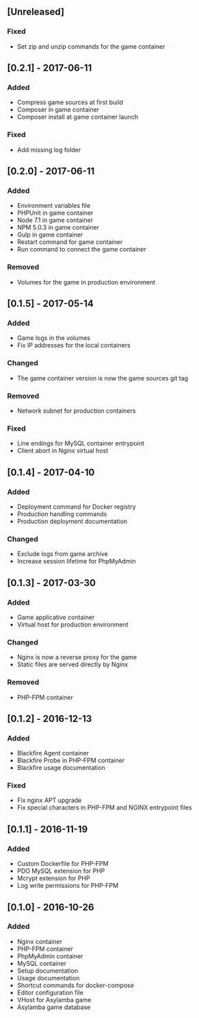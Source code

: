 ## [Unreleased]
### Fixed
- Set zip and unzip commands for the game container

## [0.2.1] - 2017-06-11
### Added
- Compress game sources at first build
- Composer in game container
- Composer install at game container launch

### Fixed
- Add missing log folder

## [0.2.0] - 2017-06-11
### Added
- Environment variables file
- PHPUnit in game container
- Node 7.1 in game container
- NPM 5.0.3 in game container
- Gulp in game container
- Restart command for game container
- Run command to connect the game container

### Removed
- Volumes for the game in production environment

## [0.1.5] - 2017-05-14
### Added
- Game logs in the volumes
- Fix IP addresses for the local containers

### Changed
- The game container version is now the game sources git tag

### Removed
- Network subnet for production containers

### Fixed
- Line endings for MySQL container entrypoint
- Client abort in Nginx virtual host

## [0.1.4] - 2017-04-10
### Added
- Deployment command for Docker registry
- Production handling commands
- Production deployment documentation

### Changed
- Exclude logs from game archive
- Increase session lifetime for PhpMyAdmin

## [0.1.3] - 2017-03-30
### Added
- Game applicative container
- Virtual host for production environment

### Changed
- Nginx is now a reverse proxy for the game
- Static files are served directly by Nginx

### Removed
- PHP-FPM container

## [0.1.2] - 2016-12-13
### Added
- Blackfire Agent container
- Blackfire Probe in PHP-FPM container
- Blackfire usage documentation

### Fixed
- Fix nginx APT upgrade
- Fix special characters in PHP-FPM and NGINX entrypoint files

## [0.1.1] - 2016-11-19
### Added
- Custom Dockerfile for PHP-FPM
- PDO MySQL extension for PHP
- Mcrypt extension for PHP
- Log write permissions for PHP-FPM

## [0.1.0] - 2016-10-26
### Added
- Nginx container
- PHP-FPM container
- PhpMyAdmin container
- MySQL container
- Setup documentation
- Usage documentation
- Shortcut commands for docker-compose
- Editor configuration file
- VHost for Asylamba game
- Asylamba game database
